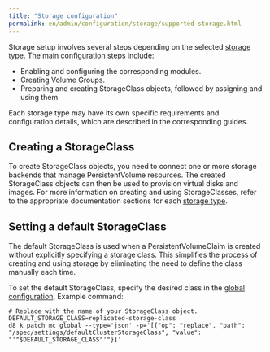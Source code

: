 ```yaml
---
title: "Storage configuration"
permalink: en/admin/configuration/storage/supported-storage.html
---
```


Storage setup involves several steps depending on the selected [storage type](../storage/#supported-storage-types). The main configuration steps include:

- Enabling and configuring the corresponding modules.
- Creating Volume Groups.
- Preparing and creating StorageClass objects, followed by assigning and using them.

Each storage type may have its own specific requirements and configuration details, which are described in the corresponding guides.

## Creating a StorageClass

To create StorageClass objects, you need to connect one or more storage backends that manage PersistentVolume resources. The created StorageClass objects can then be used to provision virtual disks and images. For more information on creating and using StorageClasses, refer to the appropriate documentation sections for each [storage type](../storage/#supported-storage-types).

## Setting a default StorageClass

The default StorageClass is used when a PersistentVolumeClaim is created without explicitly specifying a storage class. This simplifies the process of creating and using storage by eliminating the need to define the class manually each time.

To set the default StorageClass, specify the desired class in the [global configuration](../../../reference/api/global.html#parameters-defaultclusterstorageclass). Example command:

```shell
# Replace with the name of your StorageClass object.
DEFAULT_STORAGE_CLASS=replicated-storage-class
d8 k patch mc global --type='json' -p='[{"op": "replace", "path": "/spec/settings/defaultClusterStorageClass", "value": "'"$DEFAULT_STORAGE_CLASS"'"}]'
```
